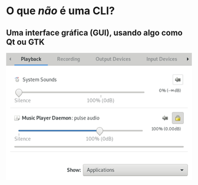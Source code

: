 # O que _não_ é uma CLI?

## Uma interface gráfica (GUI), usando algo como Qt ou GTK
![pavucontrol, exemplo de GUI](1-3-2-gui.png)
